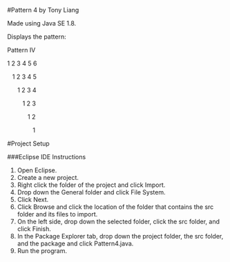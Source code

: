 #Pattern 4 by Tony Liang

Made using Java SE 1.8.

Displays the pattern:

Pattern IV

1 2 3 4 5 6

&nbsp;&nbsp;&nbsp;1 2 3 4 5

&nbsp;&nbsp;&nbsp;&nbsp;&nbsp;&nbsp;1 2 3 4

&nbsp;&nbsp;&nbsp;&nbsp;&nbsp;&nbsp;&nbsp;&nbsp;&nbsp;1 2 3

&nbsp;&nbsp;&nbsp;&nbsp;&nbsp;&nbsp;&nbsp;&nbsp;&nbsp;&nbsp;&nbsp;&nbsp;1 2

&nbsp;&nbsp;&nbsp;&nbsp;&nbsp;&nbsp;&nbsp;&nbsp;&nbsp;&nbsp;&nbsp;&nbsp;&nbsp;&nbsp;&nbsp;1

#Project Setup

###Eclipse IDE Instructions
1. Open Eclipse.
2. Create a new project.
3. Right click the folder of the project and click Import.
4. Drop down the General folder and click File System.
5. Click Next.
6. Click Browse and click the location of the folder that contains the src folder and its files to import.
7. On the left side, drop down the selected folder, click the src folder, and click Finish.
8. In the Package Explorer tab, drop down the project folder, the src folder, and the package and click Pattern4.java.
9. Run the program.